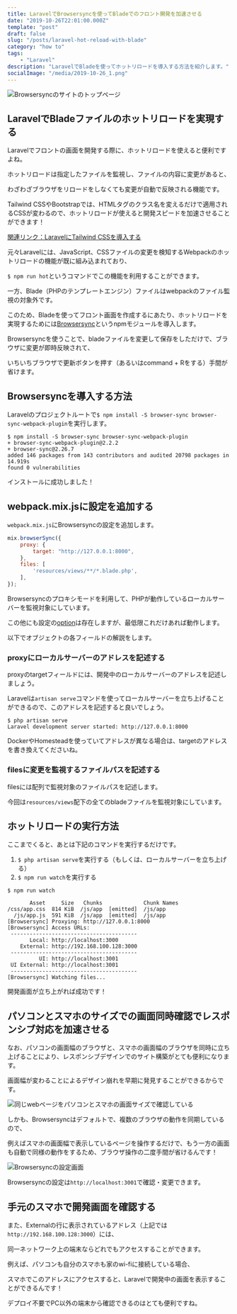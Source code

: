 ```yaml
---
title: LaravelでBrowsersyncを使ってBladeでのフロント開発を加速させる
date: "2019-10-26T22:01:00.000Z"
template: "post"
draft: false
slug: "/posts/laravel-hot-reload-with-blade"
category: "how to"
tags: 
    - "Laravel"
description: "LaravelでBladeを使ってホットリロードを導入する方法を紹介します。"
socialImage: "/media/2019-10-26_1.png"
---
```


![Browsersyncのサイトのトップページ](/media/2019-10-26_1.png)

## LaravelでBladeファイルのホットリロードを実現する
Laravelでフロントの画面を開発する際に、ホットリロードを使えると便利ですよね。

ホットリロードは指定したファイルを監視し、ファイルの内容に変更があると、

わざわざブラウザをリロードをしなくても変更が自動で反映される機能です。

Tailwind CSSやBootstrapでは、HTMLタグのクラス名を変えるだけで適用されるCSSが変わるので、ホットリロードが使えると開発スピードを加速させることができます！

[関連リンク：LaravelにTailwind CSSを導入する](https://panda-program.com/posts/how-to-set-up-tailwindcss-on-laravel/)

元々Laravelには、JavaScript、CSSファイルの変更を検知するWebpackのホットリロードの機能が既に組み込まれており、

`$ npm run hot`というコマンドでこの機能を利用することができます。

一方、Blade（PHPのテンプレートエンジン）ファイルはwebpackのファイル監視の対象外です。

このため、Bladeを使ってフロント画面を作成するにあたり、ホットリロードを実現するためには[Browsersync](https://www.browsersync.io/)というnpmモジュールを導入します。

Browsersyncを使うことで、bladeファイルを変更して保存をしただけで、ブラウザに変更が即時反映されて、

いちいちブラウザで更新ボタンを押す（あるいはcommand + Rをする）手間が省けます。

## Browsersyncを導入する方法
Laravelのプロジェクトルートで`$ npm install -S browser-sync browser-sync-webpack-plugin`を実行します。

```shell script
$ npm install -S browser-sync browser-sync-webpack-plugin
+ browser-sync-webpack-plugin@2.2.2
+ browser-sync@2.26.7
added 146 packages from 143 contributors and audited 20798 packages in 14.919s
found 0 vulnerabilities
```

インストールに成功しました！

## webpack.mix.jsに設定を追加する
`webpack.mix.js`にBrowsersyncの設定を追加します。

```webpack.mix.js
mix.browserSync({
    proxy: {
        target: "http://127.0.0.1:8000",
    },
    files: [
        'resources/views/**/*.blade.php',
    ],
});
```
Browsersyncのプロキシモードを利用して、PHPが動作しているローカルサーバーを監視対象にしています。

この他にも設定の[option](https://browsersync.io/docs/options)は存在しますが、最低限これだけあれば動作します。

以下でオブジェクトの各フィールドの解説をします。

### proxyにローカルサーバーのアドレスを記述する
proxyのtargetフィールドには、開発中のローカルサーバーのアドレスを記述しましょう。

Laravelは`artisan serve`コマンドを使ってローカルサーバーを立ち上げることができるので、このアドレスを記述すると良いでしょう。

```shell script
$ php artisan serve
Laravel development server started: http://127.0.0.1:8000
```

DockerやHomesteadを使っていてアドレスが異なる場合は、targetのアドレスを書き換えてくださいね。

### filesに変更を監視するファイルパスを記述する
filesには配列で監視対象のファイルパスを記述します。

今回は`resources/views`配下の全てのbladeファイルを監視対象にしています。

## ホットリロードの実行方法
ここまでくると、あとは下記のコマンドを実行するだけです。

1. `$ php artisan serve`を実行する（もしくは、ローカルサーバーを立ち上げる）
2. `$ npm run watch`を実行する

```shell script
$ npm run watch

       Asset     Size   Chunks             Chunk Names
/css/app.css  814 KiB  /js/app  [emitted]  /js/app
  /js/app.js  591 KiB  /js/app  [emitted]  /js/app
[Browsersync] Proxying: http://127.0.0.1:8000
[Browsersync] Access URLs:
 ----------------------------------------
       Local: http://localhost:3000
    External: http://192.168.100.128:3000
 ----------------------------------------
          UI: http://localhost:3001
 UI External: http://localhost:3001
 ----------------------------------------
[Browsersync] Watching files...
```

開発画面が立ち上がれば成功です！

## パソコンとスマホのサイズでの画面同時確認でレスポンシブ対応を加速させる
なお、パソコンの画面幅のブラウザと、スマホの画面幅のブラウザを同時に立ち上げることにより、レスポンシブデザインでのサイト構築がとても便利になります。

画面幅が変わることによるデザイン崩れを早期に発見することができるからです。

![同じwebページをパソコンとスマホの画面サイズで確認している](/media/2019-10-26_2.png)

しかも、Browsersyncはデフォルトで、複数のブラウザの動作を同期しているので、

例えばスマホの画面幅で表示しているページを操作するだけで、もう一方の画面も自動で同様の動作をするため、ブラウザ操作の二度手間が省けるんです！

![Browsersyncの設定画面](/media/2019-10-26_3.png)

Browsersyncの設定は`http://localhost:3001`で確認・変更できます。

## 手元のスマホで開発画面を確認する
また、Externalの行に表示されているアドレス（上記では`http://192.168.100.128:3000`）には、

同一ネットワーク上の端末ならどれでもアクセスすることができます。

例えば、パソコンも自分のスマホも家のwi-fiに接続している場合、

スマホでこのアドレスにアクセスすると、Laravelで開発中の画面を表示することができるんです！

デプロイ不要でPC以外の端末から確認できるのはとても便利ですね。
